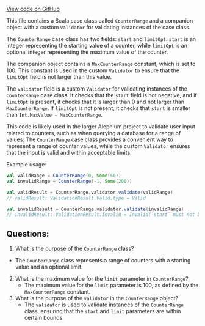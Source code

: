 [View code on GitHub](https://github.com/oxygenium/oxygenium/api/src/main/scala/org/oxygenium/api/model/CounterRange.scala)

This file contains a Scala case class called `CounterRange` and a companion object with a custom `Validator` for validating instances of the case class. 

The `CounterRange` case class has two fields: `start` and `limitOpt`. `start` is an integer representing the starting value of a counter, while `limitOpt` is an optional integer representing the maximum value of the counter. 

The companion object contains a `MaxCounterRange` constant, which is set to 100. This constant is used in the custom `Validator` to ensure that the `limitOpt` field is not larger than this value. 

The `validator` field is a custom `Validator` for validating instances of the `CounterRange` case class. It checks that the `start` field is not negative, and if `limitOpt` is present, it checks that it is larger than 0 and not larger than `MaxCounterRange`. If `limitOpt` is not present, it checks that `start` is smaller than `Int.MaxValue - MaxCounterRange`. 

This code is likely used in the larger Alephium project to validate user input related to counters, such as when querying a database for a range of values. The `CounterRange` case class provides a convenient way to represent a range of counter values, while the custom `Validator` ensures that the input is valid and within acceptable limits. 

Example usage:

```scala
val validRange = CounterRange(0, Some(50))
val invalidRange = CounterRange(-1, Some(200))

val validResult = CounterRange.validator.validate(validRange)
// validResult: ValidationResult.Valid.type = Valid

val invalidResult = CounterRange.validator.validate(invalidRange)
// invalidResult: ValidationResult.Invalid = Invalid(`start` must not be negative)
```
## Questions: 
 1. What is the purpose of the `CounterRange` class?
   - The `CounterRange` class represents a range of counters with a starting value and an optional limit.
2. What is the maximum value for the `limit` parameter in `CounterRange`?
   - The maximum value for the `limit` parameter is 100, as defined by the `MaxCounterRange` constant.
3. What is the purpose of the `validator` in the `CounterRange` object?
   - The `validator` is used to validate instances of the `CounterRange` class, ensuring that the `start` and `limit` parameters are within certain bounds.